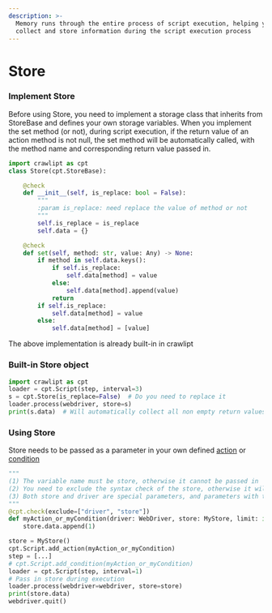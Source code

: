 ```yaml
---
description: >-
  Memory runs through the entire process of script execution, helping you
  collect and store information during the script execution process
---
```


# Store

### Implement Store

Before using Store, you need to implement a storage class that inherits from StoreBase and defines your own storage variables. When you implement the set method (or not), during script execution, if the return value of an action method is not null, the set method will be automatically called, with the method name and corresponding return value passed in.

```python
import crawlipt as cpt
class Store(cpt.StoreBase):

    @check
    def __init__(self, is_replace: bool = False):
        """
        :param is_replace: need replace the value of method or not
        """
        self.is_replace = is_replace
        self.data = {}

    @check
    def set(self, method: str, value: Any) -> None:
        if method in self.data.keys():
            if self.is_replace:
                self.data[method] = value
            else:
                self.data[method].append(value)
            return
        if self.is_replace:
            self.data[method] = value
        else:
            self.data[method] = [value]
```

The above implementation is already built-in in crawlipt

### Built-in Store object

```python
import crawlipt as cpt
loader = cpt.Script(step, interval=3)
s = cpt.Store(is_replace=False)  # Do you need to replace it
loader.process(webdriver, store=s)
print(s.data)  # Will automatically collect all non empty return values
```

### Using Store

Store needs to be passed as a parameter in your own defined [action](actions.md#tian-jia-ni-zi-ji-de-action) or [condition](condition.md#tian-jia-ni-zi-ji-de-condition)

```python
"""
(1) The variable name must be store, otherwise it cannot be passed in
(2) You need to exclude the syntax check of the store, otherwise it will not pass
(3) Both store and driver are special parameters, and parameters with the same name cannot exist in your own implemented conditions and actions
"""
@cpt.check(exclude=["driver", "store"]) 
def myAction_or_myCondition(driver: WebDriver, store: MyStore, limit: int) -> Any:
    store.data.append(1)

store = MyStore()
cpt.Script.add_action(myAction_or_myCondition)
step = [...]
# cpt.Script.add_condition(myAction_or_myCondition)
loader = cpt.Script(step, interval=1)
# Pass in store during execution
loader.process(webdriver=webdriver, store=store)
print(store.data)
webdriver.quit()
```
